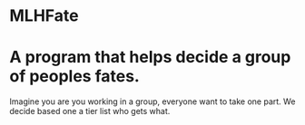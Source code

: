 # MLHFate

# A program that helps decide a group of peoples fates.
Imagine you are you working in a group, everyone want to take one part. We  decide based one a tier list who gets what.
